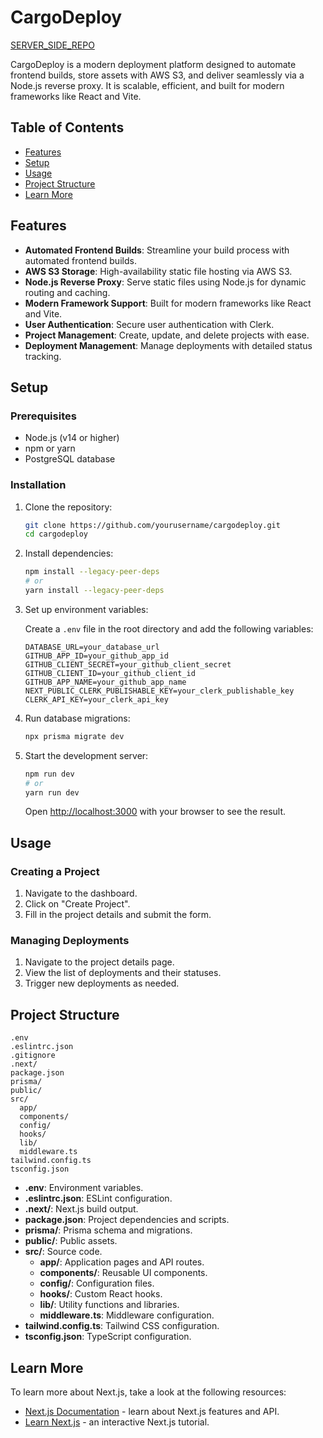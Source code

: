# CargoDeploy

[SERVER_SIDE_REPO](https://github.com/Slacky300/CargoDeploy)

CargoDeploy is a modern deployment platform designed to automate frontend builds, store assets with AWS S3, and deliver seamlessly via a Node.js reverse proxy. It is scalable, efficient, and built for modern frameworks like React and Vite.

## Table of Contents

- [Features](#features)
- [Setup](#setup)
- [Usage](#usage)
- [Project Structure](#project-structure)
- [Learn More](#learn-more)


## Features

- **Automated Frontend Builds**: Streamline your build process with automated frontend builds.
- **AWS S3 Storage**: High-availability static file hosting via AWS S3.
- **Node.js Reverse Proxy**: Serve static files using Node.js for dynamic routing and caching.
- **Modern Framework Support**: Built for modern frameworks like React and Vite.
- **User Authentication**: Secure user authentication with Clerk.
- **Project Management**: Create, update, and delete projects with ease.
- **Deployment Management**: Manage deployments with detailed status tracking.

## Setup

### Prerequisites

- Node.js (v14 or higher)
- npm or yarn
- PostgreSQL database

### Installation

1. Clone the repository:

    ```sh
    git clone https://github.com/yourusername/cargodeploy.git
    cd cargodeploy
    ```

2. Install dependencies:

    ```sh
    npm install --legacy-peer-deps
    # or
    yarn install --legacy-peer-deps
    ```

3. Set up environment variables:

    Create a `.env` file in the root directory and add the following variables:

    ```env
    DATABASE_URL=your_database_url
    GITHUB_APP_ID=your_github_app_id
    GITHUB_CLIENT_SECRET=your_github_client_secret
    GITHUB_CLIENT_ID=your_github_client_id
    GITHUB_APP_NAME=your_github_app_name
    NEXT_PUBLIC_CLERK_PUBLISHABLE_KEY=your_clerk_publishable_key
    CLERK_API_KEY=your_clerk_api_key
    ```

4. Run database migrations:

    ```sh
    npx prisma migrate dev
    ```

5. Start the development server:

    ```sh
    npm run dev
    # or
    yarn run dev
    ```

    Open [http://localhost:3000](http://localhost:3000) with your browser to see the result.

## Usage

### Creating a Project

1. Navigate to the dashboard.
2. Click on "Create Project".
3. Fill in the project details and submit the form.

### Managing Deployments

1. Navigate to the project details page.
2. View the list of deployments and their statuses.
3. Trigger new deployments as needed.

## Project Structure

```plaintext
.env
.eslintrc.json
.gitignore
.next/
package.json
prisma/
public/
src/
  app/
  components/
  config/
  hooks/
  lib/
  middleware.ts
tailwind.config.ts
tsconfig.json
```

- **.env**: Environment variables.
- **.eslintrc.json**: ESLint configuration.
- **.next/**: Next.js build output.
- **package.json**: Project dependencies and scripts.
- **prisma/**: Prisma schema and migrations.
- **public/**: Public assets.
- **src/**: Source code.
  - **app/**: Application pages and API routes.
  - **components/**: Reusable UI components.
  - **config/**: Configuration files.
  - **hooks/**: Custom React hooks.
  - **lib/**: Utility functions and libraries.
  - **middleware.ts**: Middleware configuration.
- **tailwind.config.ts**: Tailwind CSS configuration.
- **tsconfig.json**: TypeScript configuration.

## Learn More

To learn more about Next.js, take a look at the following resources:

- [Next.js Documentation](https://nextjs.org/docs) - learn about Next.js features and API.
- [Learn Next.js](https://nextjs.org/learn) - an interactive Next.js tutorial.
